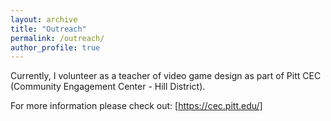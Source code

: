 ```yaml
---
layout: archive
title: "Outreach"
permalink: /outreach/
author_profile: true
---
```


Currently, I volunteer as a teacher of video game design as part of Pitt CEC (Community Engagement Center - Hill District). 

For more information please check out: [https://cec.pitt.edu/]

